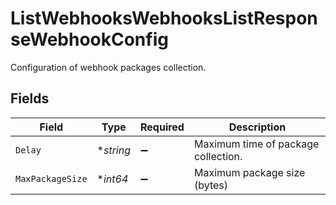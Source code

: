 # ListWebhooksWebhooksListResponseWebhookConfig

Configuration of webhook packages collection.


## Fields

| Field                               | Type                                | Required                            | Description                         |
| ----------------------------------- | ----------------------------------- | ----------------------------------- | ----------------------------------- |
| `Delay`                             | **string*                           | :heavy_minus_sign:                  | Maximum time of package collection. |
| `MaxPackageSize`                    | **int64*                            | :heavy_minus_sign:                  | Maximum package size (bytes)        |